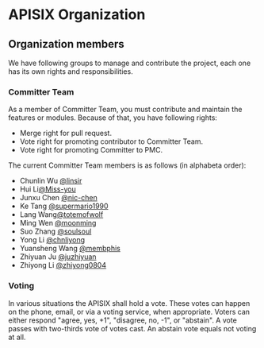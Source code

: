 # APISIX Organization

## Organization members

We have following groups to manage and contribute the project, each one has its own rights and responsibilities.


### Committer Team
As a member of Committer Team, you must contribute and maintain the features or modules. Because of that, you have following rights:
- Merge right for pull request.
- Vote right for promoting contributor to Committer Team.
- Vote right for promoting Committer to PMC.

The current Committer Team members is as follows (in alphabeta order):
- Chunlin Wu [@linsir](https://github.com/linsir)
- Hui Li[@Miss-you](https://github.com/Miss-you)
- Junxu Chen [@nic-chen](https://github.com/nic-chen)
- Ke Tang [@supermario1990](https://github.com/supermario1990)
- Lang Wang[@totemofwolf](https://github.com/totemofwolf)
- Ming Wen [@moonming](https://github.com/moonming)
- Suo Zhang [@soulsoul](https://github.com/soulsoul)
- Yong Li [@chnliyong](https://github.com/chnliyong)
- Yuansheng Wang [@membphis](https://github.com/membphis)
- Zhiyuan Ju [@juzhiyuan](https://github.com/juzhiyuan)
- Zhiyong Li [@zhiyong0804](https://github.com/zhiyong0804)

### Voting
In various situations the APISIX shall hold a vote. These votes can happen on the phone, email, or via a voting service, when appropriate. Voters can either respond "agree, yes, +1", "disagree, no, -1", or "abstain". A vote passes with two-thirds vote of votes cast. An abstain vote equals not voting at all.
